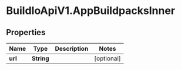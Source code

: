 # BuildIoApiV1.AppBuildpacksInner

## Properties

Name | Type | Description | Notes
------------ | ------------- | ------------- | -------------
**url** | **String** |  | [optional] 


